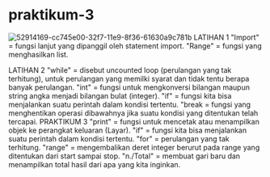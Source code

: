 # praktikum-3
![52914169-cc745e00-32f7-11e9-8f36-61630a9c781b](https://user-images.githubusercontent.com/46913338/54626776-76383d80-4aa4-11e9-82f6-51b7bb662baa.JPG)
LATIHAN 1
"Import" = fungsi lanjut yang dipanggil oleh statement import.
"Range" = fungsi yang menghasilkan list.

LATIHAN 2
"while" = disebut uncounted loop (perulangan yang tak terhitung), untuk perulangan yang memilki syarat dan tidak tentu berapa banyak perulangan.
"int" = fungsi untuk mengkonversi bilangan maupun string angka menjadi bilangan bulat (integer).
"if" = fungsi kita bisa menjalankan suatu perintah dalam kondisi tertentu.
"break = fungsi yang menghentikan operasi dibawahnya jika suatu kondisi yang ditentukan telah tercapai.
PRAKTIKUM 3
"print" = fungsi untuk mencetak atau menampilkan objek ke perangkat keluaran (Layar).
"if" = fungsi kita bisa menjalankan suatu perintah dalam kondisi tertentu.
"for" = perulangan yang tak terhitung.
"range" = mengembalikan deret integer berurut pada range yang ditentukan dari start sampai stop.
"n./Total" = membuat gari baru dan menampilkan total hasil dari apa yang kita inginkan.

